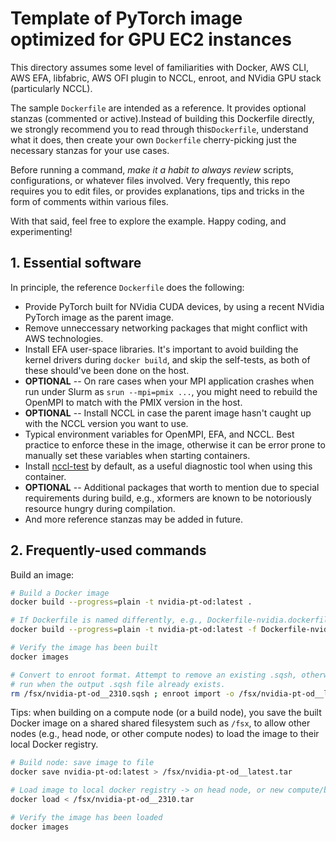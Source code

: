 # Template of PyTorch image optimized for GPU EC2 instances

This directory assumes some level of familiarities with Docker, AWS CLI, AWS EFA, libfabric, AWS OFI
plugin to NCCL, enroot, and NVidia GPU stack (particularly NCCL).

The sample `Dockerfile` are intended as a reference. It provides optional stanzas (commented or
active).Instead of building this Dockerfile directly, we strongly recommend you to read through
this`Dockerfile`, understand what it does, then create your own `Dockerfile` cherry-picking just the
necessary stanzas for your use cases.

Before running a command, _make it a habit to always review_ scripts, configurations, or whatever
files involved. Very frequently, this repo requires you to edit files, or provides explanations,
tips and tricks in the form of comments within various files.

With that said, feel free to explore the example. Happy coding, and experimenting!

## 1. Essential software

In principle, the reference `Dockerfile` does the following:

- Provide PyTorch built for NVidia CUDA devices, by using a recent NVidia PyTorch image as the
  parent image.
- Remove unneccessary networking packages that might conflict with AWS technologies.
- Install EFA user-space libraries. It's important to avoid building the kernel drivers during
  `docker build`, and skip the self-tests, as both of these should've been done on the host.
- **OPTIONAL** -- On rare cases when your MPI application crashes when run under Slurm as `srun
  --mpi=pmix ...`, you might need to rebuild the OpenMPI to match with the PMIX version in the host.
- **OPTIONAL** -- Install NCCL in case the parent image hasn't caught up with the NCCL version you
  want to use.
- Typical environment variables for OpenMPI, EFA, and NCCL. Best practice to enforce these in the
  image, otherwise it can be error prone to manually set these variables when starting containers.
- Install [nccl-test](https://github.com/NVIDIA/nccl-tests) by default, as a useful diagnostic tool
  when using this container.
- **OPTIONAL** -- Additional packages that worth to mention due to special requirements during
  build, e.g., xformers are known to be notoriously resource hungry during compilation.
- And more reference stanzas may be added in future.

## 2. Frequently-used commands

Build an image:

```bash
# Build a Docker image
docker build --progress=plain -t nvidia-pt-od:latest .

# If Dockerfile is named differently, e.g., Dockerfile-nvidia.dockerfile
docker build --progress=plain -t nvidia-pt-od:latest -f Dockerfile-nvidia.dockerfile .

# Verify the image has been built
docker images

# Convert to enroot format. Attempt to remove an existing .sqsh, otherwise enroot refuses to
# run when the output .sqsh file already exists.
rm /fsx/nvidia-pt-od__2310.sqsh ; enroot import -o /fsx/nvidia-pt-od__latest.sqsh dockerd://nvidia-pt-od:latest
```

Tips: when building on a compute node (or a build node), you save the built Docker image on a shared
shared filesystem such as `/fsx`, to allow other nodes (e.g., head node, or other compute nodes) to
load the image to their local Docker registry.

```bash
# Build node: save image to file
docker save nvidia-pt-od:latest > /fsx/nvidia-pt-od__latest.tar

# Load image to local docker registry -> on head node, or new compute/build node
docker load < /fsx/nvidia-pt-od__2310.tar

# Verify the image has been loaded
docker images
```
